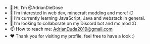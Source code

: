 - 👋 Hi, I’m @AdrianDieDose
- 👀 I’m interested in web dev, minecraft modding and more! :D
- 🌱 I’m currently learning JavaScript, Java and webstack in general.
- 💞️ I’m looking to collaborate on my Discord bot and mc mod :D
- 📫 How to reach me: AdrianDuda2019@gmail.com
- ❤️ Thank you for visiting my profile, feel free to have a look :)


